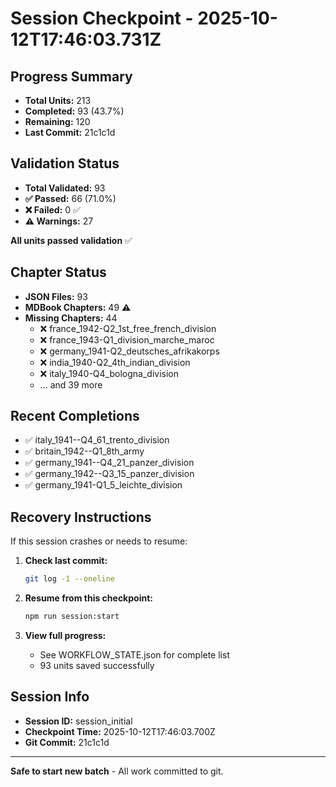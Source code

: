 # Session Checkpoint - 2025-10-12T17:46:03.731Z

## Progress Summary

- **Total Units:** 213
- **Completed:** 93 (43.7%)
- **Remaining:** 120
- **Last Commit:** 21c1c1d

## Validation Status

- **Total Validated:** 93
- **✅ Passed:** 66 (71.0%)
- **❌ Failed:** 0 ✅
- **⚠️ Warnings:** 27

**All units passed validation** ✅

## Chapter Status

- **JSON Files:** 93
- **MDBook Chapters:** 49 ⚠️
- **Missing Chapters:** 44
  - ❌ france_1942-Q2_1st_free_french_division
  - ❌ france_1943-Q1_division_marche_maroc
  - ❌ germany_1941-Q2_deutsches_afrikakorps
  - ❌ india_1940-Q2_4th_indian_division
  - ❌ italy_1940-Q4_bologna_division
  - ... and 39 more

## Recent Completions

- ✅ italy_1941--Q4_61_trento_division
- ✅ britain_1942--Q1_8th_army
- ✅ germany_1941--Q4_21_panzer_division
- ✅ germany_1942--Q3_15_panzer_division
- ✅ germany_1941-Q1_5_leichte_division

## Recovery Instructions

If this session crashes or needs to resume:

1. **Check last commit:**
   ```bash
   git log -1 --oneline
   ```

2. **Resume from this checkpoint:**
   ```bash
   npm run session:start
   ```

3. **View full progress:**
   - See WORKFLOW_STATE.json for complete list
   - 93 units saved successfully

## Session Info

- **Session ID:** session_initial
- **Checkpoint Time:** 2025-10-12T17:46:03.700Z
- **Git Commit:** 21c1c1d

---

**Safe to start new batch** - All work committed to git.
